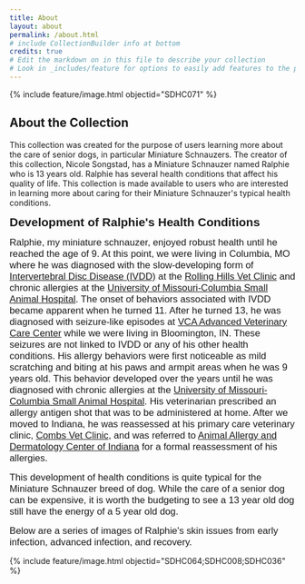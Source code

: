 ```yaml
---
title: About
layout: about
permalink: /about.html
# include CollectionBuilder info at bottom
credits: true
# Edit the markdown on in this file to describe your collection
# Look in _includes/feature for options to easily add features to the page
---
```


{% include feature/image.html objectid="SDHC071" %}

## About the Collection

This collection was created for the purpose of users learning more about the care of senior dogs, in particular Miniature Schnauzers. The creator of this collection, Nicole Songstad, has a Miniature Schnauzer named Ralphie who is 13 years old. Ralphie has several health conditions that affect his quality of life. This collection is made available to users who are interested in learning more about caring for their Miniature Schnauzer's typical health conditions.

<span style="font-family: 'Bradley Hand ITC', sans-serif; font-size: 1.5em; font-weight: bold">Development of Ralphie's Health Conditions</span>

<span style="font-family: 'Perpetua', sans-serif; font-size: 1.2em;">Ralphie, my miniature schnauzer, enjoyed robust health until he reached the age of 9. At this point, we were living in Columbia, MO where he was diagnosed with the slow-developing form of [Intervertebral Disc Disease (IVDD)](https://www.youtube.com/watch?v=u3DFNXvUEH0) at the [Rolling Hills Vet Clinic](https://rollinghillsvethospital.com/) and chronic allergies at the [University of Missouri-Columbia Small Animal Hospital](https://vhc.missouri.edu/small-animal-hospital/). The onset of behaviors associated with IVDD became apparent when he turned 11. After he turned 13, he was diagnosed with seizure-like episodes at [VCA Advanced Veterinary Care Center](https://vcahospitals.com/advanced-veterinary-care-center) while we were living in Bloomington, IN. These seizures are not linked to IVDD or any of his other health conditions. His allergy behaviors were first noticeable as mild scratching and biting at his paws and armpit areas when he was 9 years old. This behavior developed over the years until he was diagnosed with chronic allergies at the [University of Missouri-Columbia Small Animal Hospital](https://vhc.missouri.edu/small-animal-hospital/). His veterinarian prescribed an allergy antigen shot that was to be administered at home. After we moved to Indiana, he was reassessed at his primary care veterinary clinic, [Combs Vet Clinic](https://www.combsvetclinic.com/), and was referred to [Animal Allergy and Dermatology Center of Indiana](https://www.aadci.com/) for a formal reassessment of his allergies.</span>

<span style="font-family: 'Perpetua', sans-serif; font-size: 1.2em;">This development of health conditions is quite typical for the Miniature Schnauzer breed of dog. While the care of a senior dog can be expensive, it is worth the budgeting to see a 13 year old dog still have the energy of a 5 year old dog.

<span style="font-family: 'Perpetua', sans-serif; font-size: 1.2em;">Below are a series of images of Ralphie's skin issues from early infection, advanced infection, and recovery.

{% include feature/image.html objectid="SDHC064;SDHC008;SDHC036" %}

